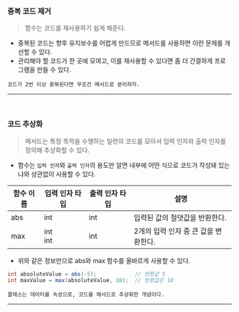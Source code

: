 ### 중복 코드 제거
> 함수는 코드를 재사용하기 쉽게 해준다.

- 중복된 코드는 향후 유지보수를 어렵게 만드므로 메서드를 사용하면 이런 문제를 개선할 수 있다.
- 관리해야 할 코드가 한 곳에 모여고, 이를 재사용할 수 있다면 좀 더 간결하게 프로그램을 만들 수 있다.

```
코드가 2번 이상 중복된다면 무조건 메서드로 분리하자.
```
****
<br>

### 코드 추상화
> 메서드는 특정 목적을 수행하는 일련의 코드를 모아서 입력 인자와 출력 인자를 정의해 추상화할 수 있다.

- 함수는 `입력 인자`와 `출력 인자`의 용도만 알면 내부에 어떤 식으로 코드가 작성돼 있는냐와 상관없이 사용할 수 있다.

|함수 이름|입력 인자 타입|출력 인자 타입|설명|
|---|---|---|---|
|abs|int|int|입력된 값의 절댓값을 반환한다.|
|max|int<br>int|int|2개의 입력 인자 중 큰 값을 변환한다.|

- 위와 같은 정보만으로 abs와 max 함수를 올바르게 사용할 수 있다.

```csharp
int absoluteValue = abs(-5);            // 반환값 5
int maxValue = max(absoluteValue, 10);  // 반환값은 10
```
```
클래스는 데이터를 속성으로, 코드를 메서드로 추상화한 개념이다.
```

****
<br>
